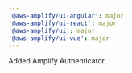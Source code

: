 ```yaml
---
'@aws-amplify/ui-angular': major
'@aws-amplify/ui-react': major
'@aws-amplify/ui': major
'@aws-amplify/ui-vue': major
---
```


Added Amplify Authenticator.
